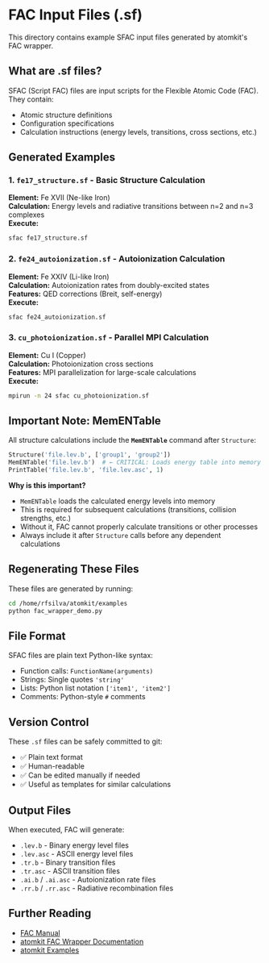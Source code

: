 # FAC Input Files (.sf)

This directory contains example SFAC input files generated by atomkit's FAC wrapper.

## What are .sf files?

SFAC (Script FAC) files are input scripts for the Flexible Atomic Code (FAC). They contain:
- Atomic structure definitions
- Configuration specifications
- Calculation instructions (energy levels, transitions, cross sections, etc.)

## Generated Examples

### 1. `fe17_structure.sf` - Basic Structure Calculation
**Element:** Fe XVII (Ne-like Iron)  
**Calculation:** Energy levels and radiative transitions between n=2 and n=3 complexes  
**Execute:**
```bash
sfac fe17_structure.sf
```

### 2. `fe24_autoionization.sf` - Autoionization Calculation
**Element:** Fe XXIV (Li-like Iron)  
**Calculation:** Autoionization rates from doubly-excited states  
**Features:** QED corrections (Breit, self-energy)  
**Execute:**
```bash
sfac fe24_autoionization.sf
```

### 3. `cu_photoionization.sf` - Parallel MPI Calculation
**Element:** Cu I (Copper)  
**Calculation:** Photoionization cross sections  
**Features:** MPI parallelization for large-scale calculations  
**Execute:**
```bash
mpirun -n 24 sfac cu_photoionization.sf
```

## Important Note: MemENTable

All structure calculations include the **`MemENTable`** command after `Structure`:

```python
Structure('file.lev.b', ['group1', 'group2'])
MemENTable('file.lev.b')  # ← CRITICAL: Loads energy table into memory
PrintTable('file.lev.b', 'file.lev.asc', 1)
```

**Why is this important?**
- `MemENTable` loads the calculated energy levels into memory
- This is required for subsequent calculations (transitions, collision strengths, etc.)
- Without it, FAC cannot properly calculate transitions or other processes
- Always include it after `Structure` calls before any dependent calculations

## Regenerating These Files

These files are generated by running:
```bash
cd /home/rfsilva/atomkit/examples
python fac_wrapper_demo.py
```

## File Format

SFAC files are plain text Python-like syntax:
- Function calls: `FunctionName(arguments)`
- Strings: Single quotes `'string'`
- Lists: Python list notation `['item1', 'item2']`
- Comments: Python-style `#` comments

## Version Control

These `.sf` files can be safely committed to git:
- ✅ Plain text format
- ✅ Human-readable
- ✅ Can be edited manually if needed
- ✅ Useful as templates for similar calculations

## Output Files

When executed, FAC will generate:
- `.lev.b` - Binary energy level files
- `.lev.asc` - ASCII energy level files
- `.tr.b` - Binary transition files
- `.tr.asc` - ASCII transition files
- `.ai.b` / `.ai.asc` - Autoionization rate files
- `.rr.b` / `.rr.asc` - Radiative recombination files

## Further Reading

- [FAC Manual](http://github.com/flexible-atomic-code/fac)
- [atomkit FAC Wrapper Documentation](../src/atomkit/fac/README.md)
- [atomkit Examples](../README.md)

